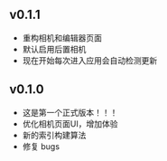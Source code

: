 ## v0.1.1

- 重构相机和编辑器页面
- 默认启用后置相机
- 现在开始每次进入应用会自动检测更新

## v0.1.0

- 这是第一个正式版本！！！
- 优化相机页面UI，增加体验
- 新的索引构建算法
- 修复 bugs